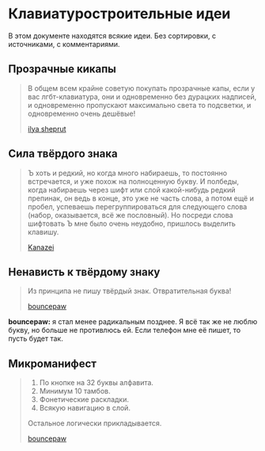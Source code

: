 # Клавиатуростроительные идеи
В этом документе находятся всякие идеи. Без сортировки, с источниками, с комментариями.

## Прозрачные кикапы
> В общем всем крайне советую покупать прозрачные капы, если у вас лгбт-клавиатура, они и одновременно без дурацких надписей, и одновременно пропускают максимально света то подсветки, и одновременно очень дешёвые!
>
> [ilya sheprut](https://t.me/klavaorgwork/164418)

## Сила твёрдого знака
> Ъ хоть и редкий, но когда много набираешь, то постоянно встречается, и уже похож на полноценную букву. И полбеды, когда набираешь через шифт или слой какой-нибудь редкий препинак, он ведь в конце, это уже не часть слова, а потом ещё и пробел, успеваешь перегруппироваться для следующего слова (набор, оказывается, всё же пословный). Но посреди слова шифтовать Ъ мне было очень неудобно, пришлось выделить клавишу.
>
> [Kanazei](https://t.me/klavaorgwork/157853)

## Ненависть к твёрдому знаку
> Из принципа не пишу твёрдый знак. Отвратительная буква!
>
> [bouncepaw](https://t.me/klavaorgwork/18489)

**bouncepaw:** я стал менее радикальным позднее. Я всё так же не люблю букву, но больше не противлюсь ей. Если телефон мне её пишет, то пусть будет так.

## Микроманифест
> 1. По кнопке на 32 буквы алфавита.  
> 2. Минимум 10 тамбов.  
> 3. Фонетические раскладки.  
> 4. Всякую навигацию в слой.
>
> Остальное логически прикладывается.
>
> [bouncepaw](https://t.me/klavaorgwork/157803)
